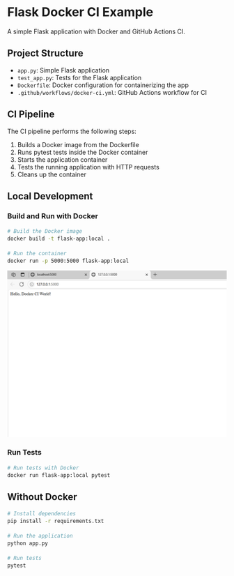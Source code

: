 # Flask Docker CI Example

A simple Flask application with Docker and GitHub Actions CI.

## Project Structure

- `app.py`: Simple Flask application
- `test_app.py`: Tests for the Flask application
- `Dockerfile`: Docker configuration for containerizing the app
- `.github/workflows/docker-ci.yml`: GitHub Actions workflow for CI

## CI Pipeline

The CI pipeline performs the following steps:

1. Builds a Docker image from the Dockerfile
2. Runs pytest tests inside the Docker container
3. Starts the application container
4. Tests the running application with HTTP requests
5. Cleans up the container

## Local Development

### Build and Run with Docker

```bash
# Build the Docker image
docker build -t flask-app:local .

# Run the container
docker run -p 5000:5000 flask-app:local
```
![Screenshot](https://github.com/Omokehinde-hub/flask-docker-ci/blob/main/flask-app-ci.png)
### Run Tests

```bash
# Run tests with Docker
docker run flask-app:local pytest
```

## Without Docker

```bash
# Install dependencies
pip install -r requirements.txt

# Run the application
python app.py

# Run tests
pytest
```
